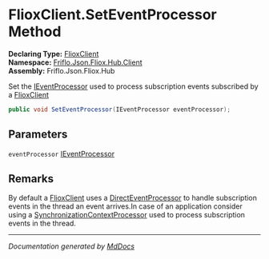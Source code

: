 ﻿<!--  
  <auto-generated>   
    The contents of this file were generated by a tool.  
    Changes to this file may be list if the file is regenerated  
  </auto-generated>   
-->

# FlioxClient.SetEventProcessor Method

**Declaring Type:** [FlioxClient](../index.md)  
**Namespace:** [Friflo.Json.Fliox.Hub.Client](../../index.md)  
**Assembly:** Friflo.Json.Fliox.Hub

Set the [IEventProcessor](../../IEventProcessor/index.md) used to process subscription events subscribed by a [FlioxClient](../index.md)

```csharp
public void SetEventProcessor(IEventProcessor eventProcessor);
```

## Parameters

`eventProcessor`  [IEventProcessor](../../IEventProcessor/index.md)

## Remarks

By default a [FlioxClient](../index.md) uses a [DirectEventProcessor](../../DirectEventProcessor/index.md) to handle subscription events in the thread an event arrives.In case of an  application consider using a [SynchronizationContextProcessor](../../SynchronizationContextProcessor/index.md) used to process subscription events in the  thread.

___

*Documentation generated by [MdDocs](https://github.com/ap0llo/mddocs)*
